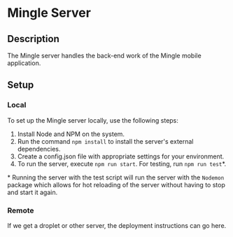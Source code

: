 # Mingle Server

## Description

The Mingle server handles the back-end work of the Mingle mobile application.

## Setup

### Local

To set up the Mingle server locally, use the following steps:

1. Install Node and NPM on the system.
2. Run the command `npm install` to install the server's external dependencies.
3. Create a config.json file with appropriate settings for your environment.
4. To run the server, execute `npm run start`. For testing, run `npm run test`*.

\* Running the server with the test script will run the server with the `Nodemon`
package which allows for hot reloading of the server without having to stop and start
it again.

### Remote

If we get a droplet or other server, the deployment instructions can go here.